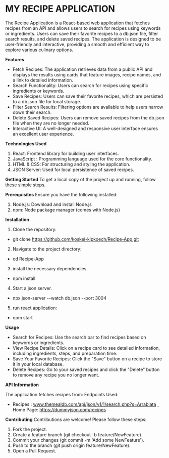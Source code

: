 # MY RECIPE APPLICATION

The Recipe Application is a React-based web application that fetches recipes from an API and allows users to search for recipes using keywords or ingredients. Users can save their favorite recipes to a db.json file, filter search results, and delete saved recipes. The application is designed to be user-friendly and interactive, providing a smooth and efficient way to explore various culinary options.

**Features**

- Fetch Recipes: The application retrieves data from a public API and displays the results using cards that feature images, recipe names, and a link to detailed information.
- Search Functionality: Users can search for recipes using specific ingredients or keywords.
- Save Recipes: Users can save their favorite recipes, which are persisted to a db.json file for local storage.
- Filter Search Results: Filtering options are available to help users narrow down their search.
- Delete Saved Recipes: Users can remove saved recipes from the db.json file when they are no longer needed.
- Interactive UI: A well-designed and responsive user interface ensures an excellent user experience.

**Technologies Used**

1.  React: Frontend library for building user interfaces.
2.  JavaScript : Programming language used for the core functionality.
3.  HTML & CSS: For structuring and styling the application.
4.  JSON Server: Used for local persistence of saved recipes.

**Getting Started**
To get a local copy of the project up and running, follow these simple steps.

**Prerequisites**
Ensure you have the following installed:

1.  Node.js: Download and install Node.js
2.  npm: Node package manager (comes with Node.js)

**Installation**

1.  Clone the repository:

- git clone https://github.com/koskei-kipkoech/Recipe-App.git

2.  Navigate to the project directory:

- cd Recipe-App

3.  install the necessary dependencies.

- npm install

4.  Start a json server.

- npx json-server --watch db.json --port 3004

5.  run react application:

- npm start

**Usage**

- Search for Recipes: Use the search bar to find recipes based on keywords or ingredients.
- View Recipe Details: Click on a recipe card to see detailed information, including ingredients, steps, and preparation time.
- Save Your Favorite Recipes: Click the "Save" button on a recipe to store it in your local database.
- Delete Recipes: Go to your saved recipes and click the "Delete" button to remove any recipe you no longer want.

**API Information**

The application fetches recipes from:
Endpoints Used:

- Recipes : www.themealdb.com/api/json/v1/1/search.php?s=Arrabiata
  \_ Home Page: https://dummyjson.com/recipes

**Contributing**
Contributions are welcome! Please follow these steps:

1.  Fork the project.
2.  Create a feature branch (git checkout -b feature/NewFeature).
3.  Commit your changes (git commit -m 'Add some NewFeature').
4.  Push to the branch (git push origin feature/NewFeature).
5.  Open a Pull Request.
